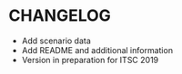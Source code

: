 # CHANGELOG

- Add scenario data
- Add README and additional information
- Version in preparation for ITSC 2019